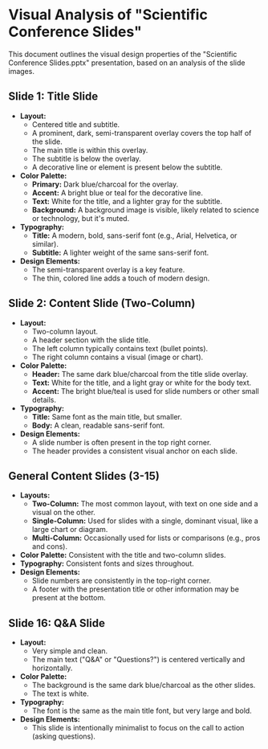 # Visual Analysis of "Scientific Conference Slides"

This document outlines the visual design properties of the "Scientific Conference Slides.pptx" presentation, based on an analysis of the slide images.

## Slide 1: Title Slide

*   **Layout:**
    *   Centered title and subtitle.
    *   A prominent, dark, semi-transparent overlay covers the top half of the slide.
    *   The main title is within this overlay.
    *   The subtitle is below the overlay.
    *   A decorative line or element is present below the subtitle.
*   **Color Palette:**
    *   **Primary:** Dark blue/charcoal for the overlay.
    *   **Accent:** A bright blue or teal for the decorative line.
    *   **Text:** White for the title, and a lighter gray for the subtitle.
    *   **Background:** A background image is visible, likely related to science or technology, but it's muted.
*   **Typography:**
    *   **Title:** A modern, bold, sans-serif font (e.g., Arial, Helvetica, or similar).
    *   **Subtitle:** A lighter weight of the same sans-serif font.
*   **Design Elements:**
    *   The semi-transparent overlay is a key feature.
    *   The thin, colored line adds a touch of modern design.

## Slide 2: Content Slide (Two-Column)

*   **Layout:**
    *   Two-column layout.
    *   A header section with the slide title.
    *   The left column typically contains text (bullet points).
    *   The right column contains a visual (image or chart).
*   **Color Palette:**
    *   **Header:** The same dark blue/charcoal from the title slide overlay.
    *   **Text:** White for the title, and a light gray or white for the body text.
    *   **Accent:** The bright blue/teal is used for slide numbers or other small details.
*   **Typography:**
    *   **Title:** Same font as the main title, but smaller.
    *   **Body:** A clean, readable sans-serif font.
*   **Design Elements:**
    *   A slide number is often present in the top right corner.
    *   The header provides a consistent visual anchor on each slide.

## General Content Slides (3-15)

*   **Layouts:**
    *   **Two-Column:** The most common layout, with text on one side and a visual on the other.
    *   **Single-Column:** Used for slides with a single, dominant visual, like a large chart or diagram.
    *   **Multi-Column:** Occasionally used for lists or comparisons (e.g., pros and cons).
*   **Color Palette:** Consistent with the title and two-column slides.
*   **Typography:** Consistent fonts and sizes throughout.
*   **Design Elements:**
    *   Slide numbers are consistently in the top-right corner.
    *   A footer with the presentation title or other information may be present at the bottom.

## Slide 16: Q&A Slide

*   **Layout:**
    *   Very simple and clean.
    *   The main text ("Q&A" or "Questions?") is centered vertically and horizontally.
*   **Color Palette:**
    *   The background is the same dark blue/charcoal as the other slides.
    *   The text is white.
*   **Typography:**
    *   The font is the same as the main title font, but very large and bold.
*   **Design Elements:**
    *   This slide is intentionally minimalist to focus on the call to action (asking questions).